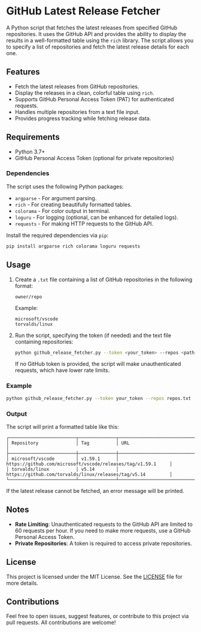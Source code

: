 # GitHub Latest Release Fetcher

A Python script that fetches the latest releases from specified GitHub repositories. It uses the GitHub API and provides the ability to display the results in a well-formatted table using the `rich` library. The script allows you to specify a list of repositories and fetch the latest release details for each one.

## Features

- Fetch the latest releases from GitHub repositories.
- Display the releases in a clean, colorful table using `rich`.
- Supports GitHub Personal Access Token (PAT) for authenticated requests.
- Handles multiple repositories from a text file input.
- Provides progress tracking while fetching release data.

## Requirements

- Python 3.7+
- GitHub Personal Access Token (optional for private repositories)

### Dependencies

The script uses the following Python packages:

- `argparse` - For argument parsing.
- `rich` - For creating beautifully formatted tables.
- `colorama` - For color output in terminal.
- `loguru` - For logging (optional, can be enhanced for detailed logs).
- `requests` - For making HTTP requests to the GitHub API.

Install the required dependencies via `pip`:

```bash
pip install argparse rich colorama loguru requests
```

## Usage

1. Create a `.txt` file containing a list of GitHub repositories in the following format:

    ```
    owner/repo
    ```

    Example:

    ```
    microsoft/vscode
    torvalds/linux
    ```

2. Run the script, specifying the token (if needed) and the text file containing repositories:

    ```bash
    python github_release_fetcher.py --token <your_token> --repos <path_to_repos_file>
    ```

   If no GitHub token is provided, the script will make unauthenticated requests, which have lower rate limits.

### Example

```bash
python github_release_fetcher.py --token your_token --repos repos.txt
```

### Output

The script will print a formatted table like this:

```
┌─────────────────────────┬──────────────┬─────────────────────────────────────────────────────────────┐
│ Repository              │ Tag          │ URL                                                         │
├─────────────────────────┼──────────────┼─────────────────────────────────────────────────────────────┤
│ microsoft/vscode        │ v1.59.1      │ https://github.com/microsoft/vscode/releases/tag/v1.59.1     │
│ torvalds/linux          │ v5.14        │ https://github.com/torvalds/linux/releases/tag/v5.14         │
└─────────────────────────┴──────────────┴─────────────────────────────────────────────────────────────┘
```

If the latest release cannot be fetched, an error message will be printed.

## Notes

- **Rate Limiting**: Unauthenticated requests to the GitHub API are limited to 60 requests per hour. If you need to make more requests, use a GitHub Personal Access Token.
- **Private Repositories**: A token is required to access private repositories.

## License

This project is licensed under the MIT License. See the [LICENSE](LICENSE) file for more details.

## Contributions

Feel free to open issues, suggest features, or contribute to this project via pull requests. All contributions are welcome!